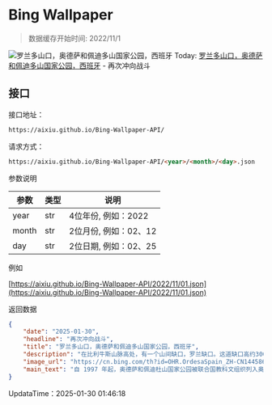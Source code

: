 # Bing Wallpaper

> 数据缓存开始时间: 2022/11/1

![罗兰多山口，奥德萨和佩迪多山国家公园，西班牙](https://cn.bing.com/th?id=OHR.OrdesaSpain_ZH-CN1445868068_1920x1080.webp)
Today: [罗兰多山口，奥德萨和佩迪多山国家公园，西班牙](https://cn.bing.com/th?id=OHR.OrdesaSpain_ZH-CN1445868068_1920x1080.webp) - 再次冲向战斗

## 接口

接口地址：

```html
https://aixiu.github.io/Bing-Wallpaper-API/
```

请求方式：

```html
https://aixiu.github.io/Bing-Wallpaper-API/<year>/<month>/<day>.json
```

参数说明

| 参数 | 类型 | 说明 |
| - | - | - |
| year | str | 4位年份, 例如：2022 |
| month | str | 2位月份, 例如：02、12 |
| day | str | 2位日期, 例如：02、25 |

例如

[https://aixiu.github.io/Bing-Wallpaper-API/2022/11/01.json](https://aixiu.github.io/Bing-Wallpaper-API/2022/11/01.json)

返回数据

```json
{
    "date": "2025-01-30",
    "headline": "再次冲向战斗",
    "title": "罗兰多山口，奥德萨和佩迪多山国家公园，西班牙",
    "description": "在比利牛斯山脉高处，有一个山间缺口，罗兰缺口。这道缺口高约300 多英尺，宽 131 英尺，是令人惊叹的自然奇观。那么罗兰是谁？他是公元八世纪查理曼大帝统治时期的法兰克军事领袖。传说他在战败后用剑在山脉砍出一个缺口，有人说是为了毁掉自己的宝剑，也有人说是为了最后再看一眼祖国法兰西。",
    "image_url": "https://cn.bing.com/th?id=OHR.OrdesaSpain_ZH-CN1445868068_1920x1080.webp",
    "main_text": "自 1997 年起，奥德萨和佩迪杜山国家公园被联合国教科文组织列入奥德萨-维纳马拉生物圈保护区。同年，因其壮观的地质地貌，该公园还被列入比利牛斯-佩尔迪多山世界自然遗产的一部分。"
}
```

UpdataTime：2025-01-30 01:46:18
